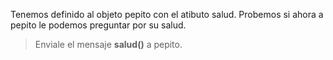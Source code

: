 Tenemos definido al objeto pepito con el atibuto salud. Probemos si ahora a pepito le podemos preguntar por su salud.

> Enviale el mensaje **salud()** a pepito.

